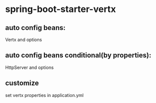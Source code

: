 # spring-boot-starter-vertx

## auto config beans:
Vertx and options

## auto config beans conditional(by properties):
HttpServer and options

## customize
set vertx properties in application.yml
